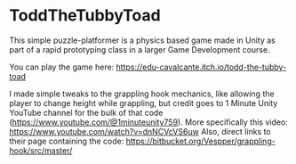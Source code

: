 # ToddTheTubbyToad

This simple puzzle-platformer is a physics based game made in Unity as part of a rapid prototyping class in a larger Game Development course.

You can play the game here: https://edu-cavalcante.itch.io/todd-the-tubby-toad

I made simple tweaks to the grappling hook mechanics, like allowing the player to change height while grappling, but credit goes to 1 Minute Unity YouTube channel for the bulk of that code (https://www.youtube.com/@1minuteunity759).
More specifically this video: https://www.youtube.com/watch?v=dnNCVcVS6uw
Also, direct links to their page containing the code: https://bitbucket.org/Vespper/grappling-hook/src/master/


